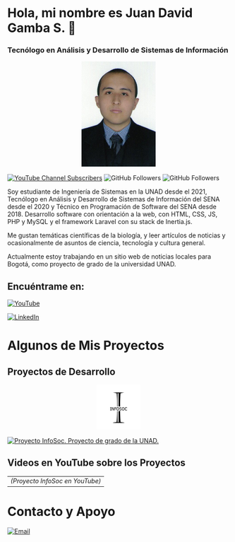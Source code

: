 # Hola, mi nombre es Juan David Gamba S. 👋

### Tecnólogo en Análisis y Desarrollo de Sistemas de Información

<picture>
<a href="https://github.com/JuanDGambaS" title="Juan David Gamba. Desarrollador web." style="display: block; width: 33.33%; margin: 0 auto;">
<img src="./FotoTipoDocFB.jpg" style="max-width: 100%; height: auto;"/>
</a>
</picture>

[![YouTube Channel Subscribers](https://img.shields.io/youtube/channel/subscribers/UCWiSiJuVZUHw9ieayPHm9fA?style=social)](https://youtube.com/JuanDGambaSDesarrollador?sub_confirmation=1)
![GitHub Followers](https://img.shields.io/github/followers/JuanDGambaS?style=social)
![GitHub Followers](https://img.shields.io/github/stars/JuanDGambaS?style=social)

Soy estudiante de Ingeniería de Sistemas en la UNAD desde el 2021, Tecnólogo en Análisis y Desarrollo de Sistemas de Información del SENA desde el 2020 y Técnico en Programación de Software del SENA desde 2018.
Desarrollo software con orientación a la web, con HTML, CSS, JS, PHP y MySQL y el framework Laravel con su stack de Inertia.js.

Me gustan temáticas científicas de la biología, y leer artículos de noticias y ocasionalmente de asuntos de ciencia, tecnología y cultura general.

Actualmente estoy trabajando en un sitio web de noticias locales para Bogotá, como proyecto de grado de la universidad UNAD.

## Encuéntrame en:

[![YouTube](https://img.shields.io/badge/YouTube-Juan_Gamba_S-FF0000?style=for-the-badge&logo=youtube&logoColor=white&labelColor=101010)](https://www.youtube.com/@JuanDGambaSDesarrollador)
<br/>

[![LinkedIn](https://img.shields.io/badge/LinkedIn-Juan_David_Gamba_Saenz-0077B5?style=for-the-badge&logo=linkedin&logoColor=white&labelColor=101010)](www.linkedin.com/in/juandgambasaenz739149217)

# Algunos de Mis Proyectos

## Proyectos de Desarrollo

<picture>
<a href="#" title="Proyecto InfoSoc. Proyecto grado de la UNAD." style="display: block; width: 20%; margin: 0 auto; pointer-events: none;" aria-disabled="true">
<img src="./logo3_infosoc.png" style="max-width: 100%; height: auto;" alt="Proyecto InfoSoc. Proyecto grado de la UNAD."/>
</a>
</picture>

[![Proyecto InfoSoc. Proyecto de grado de la UNAD.](https://img.shields.io/github/stars/JuanDGambaS/juandgambas?label=Proyecto%20InfoSoc&style=social)](#)

## Videos en YouTube sobre los Proyectos

<table style="width: 100%;">
<tr>
<td><i>(Proyecto InfoSoc en YouTube)</i></td>
</tr>
</table>

# Contacto y Apoyo

[![Email](https://img.shields.io/badge/jdgambas.desarrollador@gmail.com-email_personal-D14836?style=for-the-badge&logo=gmail&logoColor=white&labelColor=101010)](mailto:jdgambas.desarrollador@gmail.com)
